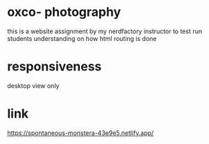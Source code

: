 # oxco- photography
this is a website assignment by my nerdfactory instructor to test run students understanding on how html routing is done

# responsiveness
desktop view only

# link
https://spontaneous-monstera-43e9e5.netlify.app/
